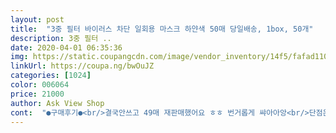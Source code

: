 ```yaml
---
layout: post 
title:  "3중 필터 바이러스 차단 일회용 마스크 하얀색 50매 당일배송, 1box, 50개" 
description: 3중 필터 ..
date: 2020-04-01 06:35:36 
img: https://static.coupangcdn.com/image/vendor_inventory/14f5/fafad110071b74aceab1ed48785ddd90f636d01ca1f8d380a8864e790961.png 
linkUrl: https://coupa.ng/bwOuJZ 
categories: [1024] 
color: 006064 
price: 21000 
author: Ask View Shop 
cont:  "●구매후기●<br/>결국안쓰고 49매 재판매했어요 ㅎㅎ 번거롭게 쌰아아앙<br/>단점은 다른평들처럼 마스크끈이 두꺼워서 불편함이 있어요.<br/><br/>두께도   지금껏  사용했던 1회용마스크보다 두꺼워요.<br/><br/>받고나서 웃음밖에안나오네욬ㅋㅋㅋㅋㅋㅋ끈이 뭐 저런짘ㅋㅋㅋ쓰고다니라는건지 어이가없네욬ㅋㅋㅋㅋㅋㅋㅋㅋㅋㅋㅋ진짜 돈 땅바닥에다가 버린기분이네요 이정도면 사긴데 장사 이렇게하지마세요<br/>사용후 물을 안쪽에 받아봤는데, 확실히 방수가되고 물이 새지않더라구요.<br/> 면마스크 필터넣은것처럼 효과는 있을것같은 느낌  이네요.<br/>  마스크가 얼굴옆면에 밀착되어 다른 1회용처럼 들뜨지않고,딱 붙어서 밀폐력이  확실히 있어요.<br/><br/>상품이 1회용 마스크 이긴하지만 3중필터 확실한것같아요.<br/><br/>얼굴이 크면 밀착감때문에 힘들수도 있을것같아요.<br/><br/>웃음만 나옵니다 ㅋㅋㄱㅋ 사진이랑 귀에 거는 끈도 다르고 제가 그래도 얼굴이작은편인데 너무너무 낑기고 귀뒤도 압박되서 기분이 안좋아요 마스크 썼을때 각지는부분 다 뜨고 살다살다 귀끈이 저런 마스크는 처음보내요 ㅋㅋㅋㅋ 배송도 하루인가 더 기다렸는데 상품 사진이랑다르고 그래도 이시국에 이거라도 써야죠 어쩌겠어요 ㅜㅜ<br/>추가<br/>" 
---
```


